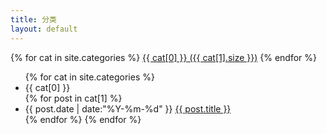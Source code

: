 ```yaml
---
title: 分类
layout: default
---
```


<div id='tag_cloud'>
    {% for cat in site.categories %}
        <a href="#{{ cat[0] }}" title="{{ cat[0] }}" rel="{{ cat[1].size }}">{{ cat[0] }} ({{ cat[1].size }})</a>
    {% endfor %}
</div>

<ul class="listing">
    {% for cat in site.categories %}
        <li class="listing-seperator" id="{{ cat[0] }}">{{ cat[0] }}</li>
        {% for post in cat[1] %}
            <li class="listing-item">
                <time datetime="{{ post.date | date:"%Y-%m-%d" }}">{{ post.date | date:"%Y-%m-%d" }}</time>
                <a href="{{ post.url }}" title="{{ post.title }}">{{ post.title }}</a>
            </li>
        {% endfor %}
    {% endfor %}
</ul>

<script src="/media/js/jquery.tagcloud.js" type="text/javascript" charset="utf-8"></script>
<script language="javascript">
$.fn.tagcloud.defaults = {
    size: {start: 1, end: 1, unit: 'em'},
      color: {start: '#f8e0e6', end: '#ff3333'}
};

$(function () {
    $('#tag_cloud a').tagcloud();
});
</script>
